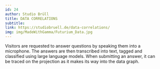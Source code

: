 ```yaml
---
id: 24
author: Studio Brüll 
title: DATA CORRELATIONS
subtitle:
link: https://studiobruell.de/data-correlations/
img: img/MadeWithGamma/Futurium_Data.jpg
---
```

Visitors are requested to answer questions by speaking them into a microphone. The answers are then transcribed into text, tagged and classified using large language models. When submitting an answer, it can be traced on the projection as it makes its way into the data graph.